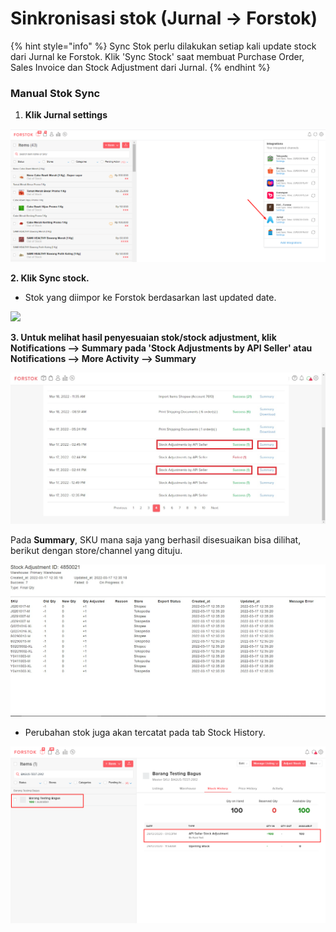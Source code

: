 # Sinkronisasi stok (Jurnal → Forstok)

{% hint style="info" %}
Sync Stok perlu dilakukan setiap kali update stock dari Jurnal ke Forstok. Klik 'Sync Stock' saat membuat Purchase Order, Sales Invoice dan Stock Adjustment dari Jurnal.
{% endhint %}

### Manual Stok Sync

1. &#x20;**Klik Jurnal settings**&#x20;

![ Klik Jurnal settings ](<../../../.gitbook/assets/image (447).png>)

**2. Klik Sync stock.**&#x20;

* Stok yang diimpor ke Forstok berdasarkan last updated date.

![](<../../../.gitbook/assets/sync stok jurnal\_forstok.jpg>)

**3. Untuk melihat hasil penyesuaian stok/stock adjustment, klik Notifications --> Summary pada 'Stock Adjustments by API Seller' atau Notifications --> More Activity --> Summary**

![](<../../../.gitbook/assets/Screenshot 2022-03-25 135021.jpg>)

Pada **Summary**, SKU mana saja yang berhasil disesuaikan bisa dilihat, berikut dengan store/channel yang dituju.

![](<../../../.gitbook/assets/Screenshot 2022-03-25 135611.jpg>)

* Perubahan stok juga akan tercatat pada tab Stock History.

![](../../../.gitbook/assets/image-20201229-060433.png)
